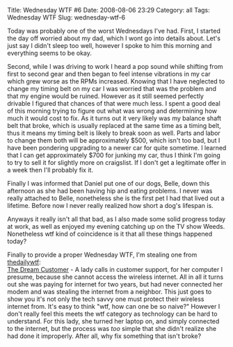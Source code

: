 Title: Wednesday WTF #6
Date: 2008-08-06 23:29
Category: all
Tags: Wednesday WTF
Slug: wednesday-wtf-6

Today was probably one of the worst Wednesdays I've had. First, I
started the day off worried about my dad, which I wont go into details
about. Let's just say I didn't sleep too well, however I spoke to him
this morning and everything seems to be okay.

Second, while I was driving to work I heard a pop sound while shifting
from first to second gear and then began to feel intense vibrations in
my car which grew worse as the RPMs increased. Knowing that I have
neglected to change my timing belt on my car I was worried that was the
problem and that my engine would be ruined. However as it still seemed
perfectly drivable I figured that chances of that were much less. I
spent a good deal of this morning trying to figure out what was wrong
and determining how much it would cost to fix. As it turns out it very
likely was my balance shaft belt that broke, which is usually replaced
at the same time as a timing belt, thus it means my timing belt is
likely to break soon as well. Parts and labor to change them both will
be approximately $500, which isn't too bad, but I have been pondering
upgrading to a newer car for quite sometime. I learned that I can get
approximately $700 for junking my car, thus I think I'm going to try to
sell it for slightly more on craigslist. If I don't get a legitimate
offer in a week then I'll probably fix it.

Finally I was informed that Daniel put one of our dogs, Belle, down this
afternoon as she had been having hip and eating problems. I never was
really attached to Belle, nonetheless she is the first pet I had that
lived out a lifetime. Before now I never really realized how short a
dog's lifespan is.

Anyways it really isn't all that bad, as I also made some solid progress
today at work, as well as enjoyed my evening catching up on the TV show
Weeds. Nonetheless wtf kind of coincidence is it that all these things
happened today?

Finally to provide a proper Wednesday WTF, I'm stealing one from
[thedailywtf][]:  
[The Dream Customer][] - A lady calls in customer support, for her
computer I presume, because she cannot access the wireless internet. All
in all it turns out she was paying for internet for two years, but had
never connected her modem and was stealing the internet from a neighbor.
This just goes to show you it's not only the tech savvy one must protect
their wireless internet from. It's easy to think "wtf, how can one be so
naive?" However I don't really feel this meets the wtf category as
technology can be hard to understand. For this lady, she turned her
laptop on, and simply connected to the internet, but the process was
*too* simple that she didn't realize she had done it improperly. After
all, why fix something that isn't broke?

  [thedailywtf]: http://thedailywtf.com/
  [The Dream Customer]: http://thedailywtf.com/Articles/The-Dream-Customer.aspx
